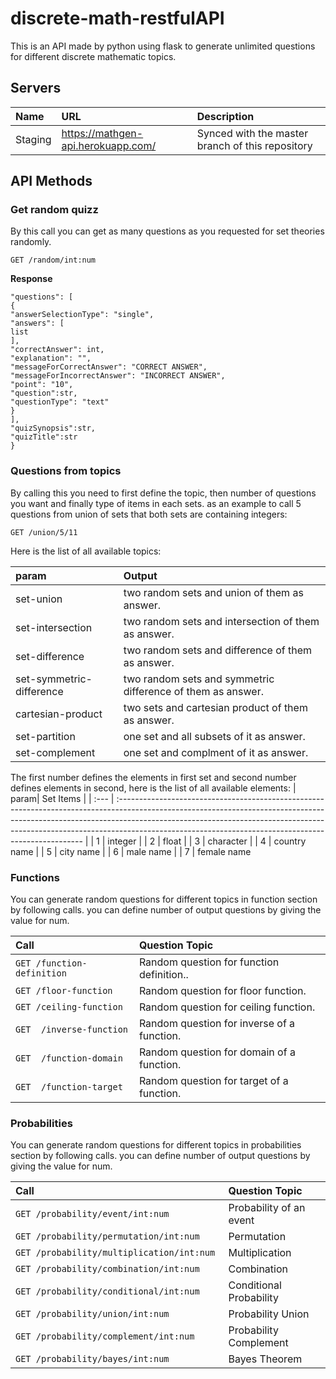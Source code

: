 # discrete-math-restfulAPI

This is an API made by python using flask to generate unlimited questions for different discrete mathematic topics.

## Servers

| Name            | URL                 | Description                                                                                                   |
| :-------------- | :------------------ | :------------------------------------------------------------------------------------------------------------ |
| Staging     | https://mathgen-api.herokuapp.com/ | Synced with the master branch of this repository                |

## API Methods

### Get random quizz
By this call you can get as many questions as you requested for set theories randomly.

```HTTP
GET /random/int:num
```

**Response**

```{
"questions": [
{
"answerSelectionType": "single",
"answers": [
list
],
"correctAnswer": int,
"explanation": "",
"messageForCorrectAnswer": "CORRECT ANSWER",
"messageForIncorrectAnswer": "INCORRECT ANSWER",
"point": "10",
"question":str,
"questionType": "text"
}
],
"quizSynopsis":str,
"quizTitle":str
}
```

### Questions from topics

By calling this you need to first define the topic, then number of questions you want and finally type of items in each sets.
as an example to call 5 questions from union of sets that both sets are containing integers:

```HTTP
GET /union/5/11
```

Here is the list of all available topics:

| param     | Output                                                                                                                                                                                                                                                                                                      |
| :-------- | :--------------------------------------------------------------------------------------------------------------------------------------------------------------------------------------------------------------------------------------------------------------------------------------------------------------- |
| set-union    | two random sets and union of them as answer.                                                                                                                                                                                                                                                             |
| set-intersection  | two random sets and intersection of them as answer.                                                                                                                                                                                                                                                                                     |
| set-difference     | two random sets and difference of them as answer.                                                                                                                                                                                                                                                   |
| set-symmetric-difference      | two random sets and symmetric difference of them as answer.                                                                                                                                                                                                                                                                    |
| cartesian-product | two sets and cartesian product of them as answer.                                                                                                                                                                                                                                            |
| set-partition | one set and all subsets of it as answer.                                                                                                                                                                                                                                           |
| set-complement      | one set and complment of it as answer.

The first number defines the elements in first set and second number defines elements in second, here is the list of all available elements:
| param| Set Items                                                                                                                                                                                                                                                                                                      |
| :--- | :--------------------------------------------------------------------------------------------------------------------------------------------------------------------------------------------------------------------------------------------------------------------------------------------------------------- |
| 1    | integer                                                                                                                                                                                                                                                            |
| 2    | float                                                                                                                                                                                                                                                                                     |
| 3    | character                                                                                                                                                                                                                                                  |
| 4    | country name                                                                                                                                                                                                                                                                    |
| 5    | city name                                                                                                                                                                                                                                            |
| 6    | male name                                                                                                                                                                                                                                           |
| 7    | female name


### Functions

You can generate random questions for different topics in function section by following calls. you can define number of output questions by giving the value for num.

| Call| Question Topic                                                                                                                                                                                                                                                                                                     |
| :--- | :--------------------------------------------------------------------------------------------------------------------------------------------------------------------------------------------------------------------------------------------------------------------------------------------------------------- |
| ```GET /function-definition```    | Random question for function definition..                                                                                                                                                                                                         |
|  ```GET /floor-function```    | Random question for floor function.                                                                                                                                                                                                                                                                                     |
|  ```GET /ceiling-function```    | Random question for ceiling function.                                                                                                                                                                                                                                                                                     |
| ```GET  /inverse-function```|Random question for inverse of a function.                                                                                                                                                                                           |
| ```GET  /function-domain```| Random question for domain of a function.                                                                                                                                                                                                                       |
| ```GET  /function-target```| Random question for target of a function.                                                                                                                                                                                                            |



### Probabilities

You can generate random questions for different topics in probabilities section by following calls. you can define number of output questions by giving the value for num.

| Call| Question Topic                                                                                                                                                                                                                                                                                                     |
| :--- | :--------------------------------------------------------------------------------------------------------------------------------------------------------------------------------------------------------------------------------------------------------------------------------------------------------------- |
| ```GET /probability/event/int:num```    | Probability of an event |
|  ```GET /probability/permutation/int:num```    | Permutation  |
| ```GET /probability/multiplication/int:num	```|Multiplication|
| ```GET /probability/combination/int:num	```| Combination|
| ```GET /probability/conditional/int:num```| Conditional Probability |
| ```GET /probability/union/int:num```| Probability Union|
| ```GET /probability/complement/int:num	```| Probability Complement |
| ```GET /probability/bayes/int:num```| Bayes Theorem |
